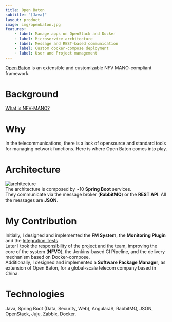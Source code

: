 ```yaml
---
title: Open Baton
subtitle: "[Java]"
layout: product
image: img/openbaton.jpg
features:
    - label: Manage apps on OpenStack and Docker
    - label: Microservice architecture
    - label: Message and REST-based communication
    - label: Custom docker-compose deployment
    - label: User and Project management
---
```

[Open Baton](https://github.com/openbaton) is an extensible and customizable NFV MANO-compliant framework.

# Background
[What is NFV-MANO?](https://www.sdxcentral.com/networking/nfv/mano-lso/definitions/nfv-mano/)

# Why
In the telecommunications, there is a lack of opensource and standard tools for managing network functions. Here is where Open Baton comes into play.

# Architecture
![architecture](img/openbaton-arch.png)  
The architecture is composed by ~10 **Spring Boot** services.  
They communicate via the message broker (**RabbitMQ**) or the **REST API**. All the messages are **JSON**.

# My Contribution
Initially, I designed and implemented the **FM System**, the **Monitoring Plugin** and the [Integration Tests](https://github.com/openbaton/integration-tests).  
Later I took the responsibility of the project and the team, improving the core of the system (**NFVO**), the Jenkins-based CI Pipeline, and the delivery mechanism based on Docker-compose.  
Additionally, I designed and implemented a **Software Package Manager**, as extension of Open Baton, for a global-scale telecom company based in China.

# Technologies
Java, Spring Boot (Data, Security, Web), AngularJS, RabbitMQ, JSON, OpenStack, Juju, Zabbix, Docker.
